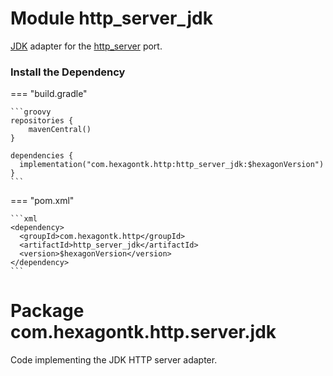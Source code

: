 
# Module http_server_jdk
[JDK] adapter for the [http_server] port.

[JDK]: https://docs.oracle.com/en/java/javase/21/docs/api/jdk.httpserver/module-summary.html
[http_server]: http_server.md

### Install the Dependency

=== "build.gradle"

    ```groovy
    repositories {
        mavenCentral()
    }

    dependencies {
      implementation("com.hexagontk.http:http_server_jdk:$hexagonVersion")
    }
    ```

=== "pom.xml"

    ```xml
    <dependency>
      <groupId>com.hexagontk.http</groupId>
      <artifactId>http_server_jdk</artifactId>
      <version>$hexagonVersion</version>
    </dependency>
    ```

# Package com.hexagontk.http.server.jdk
Code implementing the JDK HTTP server adapter.
